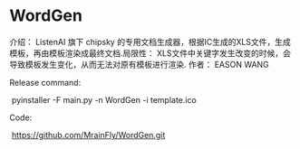 # WordGen
介绍： ListenAI 旗下 chipsky 的专用文档生成器，根据IC生成的XLS文件，生成模板，再由模板渲染成最终文档.局限性： XLS文件中关键字发生改变的时候，会导致模板发生变化，从而无法对原有模板进行渲染. 作者： EASON WANG



Release command:

​				pyinstaller -F main.py -n WordGen -i template.ico

Code:

​				https://github.com/MrainFly/WordGen.git